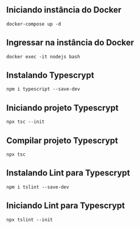 ## Iniciando instância do Docker
```
docker-compose up -d
```

## Ingressar na instância do Docker
```
docker exec -it nodejs bash
```

## Instalando Typescrypt
```
npm i typescript --save-dev
```

## Iniciando projeto Typescrypt
```
npx tsc --init
```

## Compilar projeto Typescrypt
```
npx tsc
```

## Instalando Lint para Typescrypt
```
npm i tslint --save-dev
```

## Iniciando Lint para Typescrypt
```
npx tslint --init
```